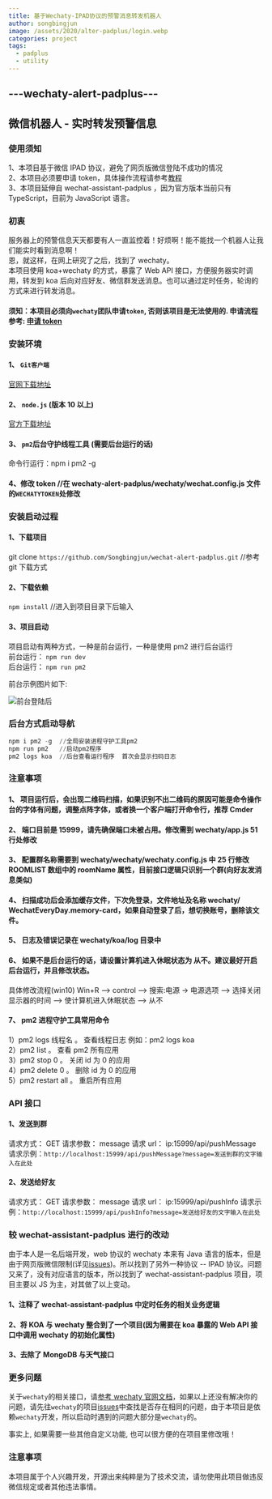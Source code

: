 ```yaml
---
title: 基于Wechaty-IPAD协议的预警消息转发机器人
author: songbingjun
image: /assets/2020/alter-padplus/login.webp
categories: project
tags:
  - padplus
  - utility
---
```


## ---wechaty-alert-padplus---

## 微信机器人 - 实时转发预警信息

### 使用须知

1、本项目基于微信 IPAD 协议，避免了网页版微信登陆不成功的情况  
2、本项目必须要申请 token，具体操作流程请参考[教程](https://github.com/juzibot/Welcome/wiki/Everything-about-Wechaty#1Token-%E7%9A%84%E5%8A%9F%E8%83%BD%E5%92%8C%E7%94%B3%E8%AF%B7)  
3、本项目延伸自 wechat-assistant-padplus ，因为官方版本当前只有 TypeScript，目前为 JavaScript 语言。

### 初衷

服务器上的预警信息天天都要有人一直监控着！好烦啊！能不能找一个机器人让我们能实时看到消息啊！  
恩，就这样，在网上研究了之后，找到了 wechaty。  
本项目使用 koa+wechaty 的方式，暴露了 Web API 接口，方便服务器实时调用，转发到 koa 后向对应好友、微信群发送消息。也可以通过定时任务，轮询的方式来进行转发消息。

#### 须知：本项目必须向`wechaty`团队申请`token`, 否则该项目是无法使用的. 申请流程参考: [申请 token](https://github.com/juzibot/Welcome/wiki/Everything-about-Wechaty#1Token-的功能和申请)

### 安装环境

#### 1、 `Git客户端`

[官网下载地址](https://git-scm.com/downloads)

#### 2、 `node.js` (版本 10 以上)

[官方下载地址](https://nodejs.org/zh-cn/download/)

#### 3、 `pm2`后台守护线程工具 (需要后台运行的话)

命令行运行：npm i pm2 -g

#### 4、修改 token //在 wechaty-alert-padplus/wechaty/wechat.config.js 文件的`WECHATYTOKEN`处修改

### 安装启动过程

#### 1、下载项目

git clone `https://github.com/Songbingjun/wechat-alert-padplus.git` //参考 git 下载方式

#### 2、下载依赖

`npm install` //进入到项目目录下后输入

#### 3、项目启动

项目启动有两种方式，一种是前台运行，一种是使用 pm2 进行后台运行  
前台运行： `npm run dev`  
后台运行： `npm run pm2`

前台示例图片如下:

![前台登陆后](/assets/2020/alter-padplus/login.webp)

### 后台方式启动导航

```powershell
npm i pm2 -g  //全局安装进程守护工具pm2
npm run pm2   //启动pm2程序
pm2 logs koa  //后台查看运行程序  首次会显示扫码日志
```

### 注意事项

#### 1、 项目运行后，会出现二维码扫描，如果识别不出二维码的原因可能是命令操作台的字体有问题，调整点阵字体，或者换一个客户端打开命令行，推荐 Cmder

#### 2、 端口目前是 15999，请先确保端口未被占用。修改需到 wechaty/app.js 51 行处修改

#### 3、 配置群名称需要到 wechaty/wechaty/wechaty.config.js 中 25 行修改 ROOMLIST 数组中的 roomName 属性，目前接口逻辑只识别一个群(向好友发消息类似)

#### 4、 扫描成功后会添加缓存文件，下次免登录，文件地址及名称 wechaty/ WechatEveryDay.memory-card，如果自动登录了后，想切换账号，删除该文件。

#### 5、 日志及错误记录在 wechaty/koa/log 目录中

#### 6、 如果不是后台运行的话，请设置计算机进入休眠状态为 从不。建议最好开启后台运行，并且修改状态。

具体修改流程(win10) Win+R –> control –> 搜索:电源 -> 电源选项 –> 选择关闭显示器的时间 –> 使计算机进入休眠状态 –> 从不

#### 7、 pm2 进程守护工具常用命令

1）pm2 logs 线程名 。 查看线程日志 例如：pm2 logs koa  
2）pm2 list 。 查看 pm2 所有应用  
3）pm2 stop 0 。 关闭 id 为 0 的应用  
4）pm2 delete 0 。 删除 id 为 0 的应用  
5）pm2 restart all 。 重启所有应用

### API 接口

#### 1、发送到群

请求方式： GET
请求参数： message
请求 url： ip:15999/api/pushMessage
请求示例：`http://localhost:15999/api/pushMessage?message=发送到群的文字输入在此处`

#### 2、发送给好友

请求方式： GET
请求参数： message
请求 url： ip:15999/api/pushInfo
请求示例：`http://localhost:15999/api/pushInfo?message=发送给好友的文字输入在此处`

### 较 wechat-assistant-padplus 进行的改动

由于本人是一名后端开发，web 协议的 wechaty 本来有 Java 语言的版本，但是由于网页版微信限制(详见[issues](https://github.com/wechaty/wechaty/issues/603))。所以找到了另外一种协议 -- IPAD 协议。问题又来了，没有对应语言的版本，所以找到了 wechat-assistant-padplus 项目，项目主要以 JS 为主，对其做了以上变动。

#### 1、注释了 wechat-assistant-padplus 中定时任务的相关业务逻辑

#### 2、将 KOA 与 wechaty 整合到了一个项目(因为需要在 koa 暴露的 Web API 接口中调用 wechaty 的初始化属性)

#### 3、去除了 MongoDB 与天气接口

### 更多问题

关于`wechaty`的相关接口，请[参考 wechaty 官网文档](https://wechaty.js.org/v/zh/)，如果以上还没有解决你的问题，请先往`wechaty`的项目[issues](https://github.com/wechaty/wechaty/issues)中查找是否存在相同的问题，由于本项目是依赖`wechaty`开发，所以启动时遇到的问题大部分是`wechaty`的。

事实上, 如果需要一些其他自定义功能, 也可以很方便的在项目里修改哦！

### 注意事项

本项目属于个人兴趣开发，开源出来纯粹是为了技术交流，请勿使用此项目做违反微信规定或者其他违法事情。
